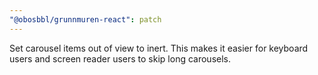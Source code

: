 ```yaml
---
"@obosbbl/grunnmuren-react": patch
---
```


Set carousel items out of view to inert. This makes it easier for keyboard users and screen reader users to skip long carousels.

